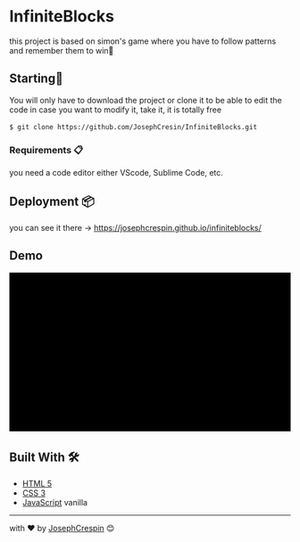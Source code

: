 # InfiniteBlocks

this project is based on simon's game where you have to follow patterns and remember them to win🤠

## Starting🚀

You will only have to download the project or clone it to be able to edit the code in case you want to modify it, take it, it is totally free

```
$ git clone https://github.com/JosephCresin/InfiniteBlocks.git
```

### Requirements 📋

you need a code editor either VScode, Sublime Code, etc.

## Deployment 📦

you can see it there ->  https://josephcrespin.github.io/infiniteblocks/

## Demo 

![demoGif](demoGif.gif)

## Built With 🛠️

* [HTML 5](https://developer.mozilla.org/en-US/docs/Web/Guide/HTML/HTML5) 
* [CSS 3](https://developer.mozilla.org/en-US/docs/Web/CSS) 
* [JavaScript](https://developer.mozilla.org/en-US/docs/Web/JavaScript) vanilla 


---
 with ❤️ by [JosephCrespin](https://github.com/JosephCrespin) 😊
